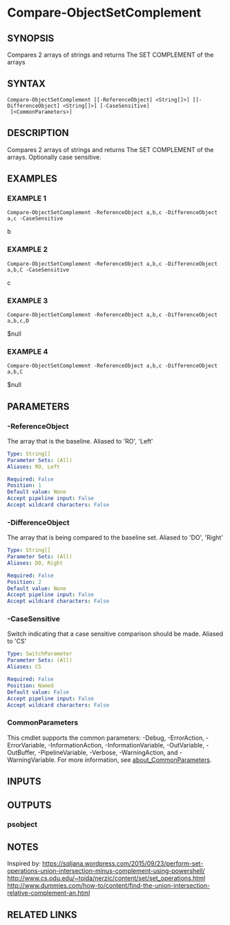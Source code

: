 ﻿---
external help file: PoshFunctions-help.xml
Module Name: poshfunctions
online version:
schema: 2.0.0
---

# Compare-ObjectSetComplement

## SYNOPSIS
Compares 2 arrays of strings and returns The SET COMPLEMENT of the arrays

## SYNTAX

```
Compare-ObjectSetComplement [[-ReferenceObject] <String[]>] [[-DifferenceObject] <String[]>] [-CaseSensitive]
 [<CommonParameters>]
```

## DESCRIPTION
Compares 2 arrays of strings and returns The SET COMPLEMENT of the arrays.
Optionally case sensitive.

## EXAMPLES

### EXAMPLE 1
```
Compare-ObjectSetComplement -ReferenceObject a,b,c -DifferenceObject a,c -CaseSensitive
```

b

### EXAMPLE 2
```
Compare-ObjectSetComplement -ReferenceObject a,b,c -DifferenceObject a,b,C -CaseSensitive
```

c

### EXAMPLE 3
```
Compare-ObjectSetComplement -ReferenceObject a,b,c -DifferenceObject a,b,c,D
```

$null

### EXAMPLE 4
```
Compare-ObjectSetComplement -ReferenceObject a,b,c -DifferenceObject a,b,C
```

$null

## PARAMETERS

### -ReferenceObject
The array that is the baseline.
Aliased to 'RO', 'Left'

```yaml
Type: String[]
Parameter Sets: (All)
Aliases: RO, Left

Required: False
Position: 1
Default value: None
Accept pipeline input: False
Accept wildcard characters: False
```

### -DifferenceObject
The array that is being compared to the baseline set.
Aliased to 'DO', 'Right'

```yaml
Type: String[]
Parameter Sets: (All)
Aliases: DO, Right

Required: False
Position: 2
Default value: None
Accept pipeline input: False
Accept wildcard characters: False
```

### -CaseSensitive
Switch indicating that a case sensitive comparison should be made.
Aliased to 'CS'

```yaml
Type: SwitchParameter
Parameter Sets: (All)
Aliases: CS

Required: False
Position: Named
Default value: False
Accept pipeline input: False
Accept wildcard characters: False
```

### CommonParameters
This cmdlet supports the common parameters: -Debug, -ErrorAction, -ErrorVariable, -InformationAction, -InformationVariable, -OutVariable, -OutBuffer, -PipelineVariable, -Verbose, -WarningAction, and -WarningVariable. For more information, see [about_CommonParameters](http://go.microsoft.com/fwlink/?LinkID=113216).

## INPUTS

## OUTPUTS

### psobject
## NOTES
Inspired by:
https://sqljana.wordpress.com/2015/09/23/perform-set-operations-union-intersection-minus-complement-using-powershell/
http://www.cs.odu.edu/~toida/nerzic/content/set/set_operations.html
http://www.dummies.com/how-to/content/find-the-union-intersection-relative-complement-an.html

## RELATED LINKS
